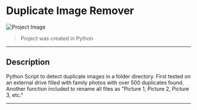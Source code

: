 # Duplicate Image Remover

![Project Image](https://i.stack.imgur.com/Pd1PA.jpg)

> Project was created in Python
---

## Description

Python Script to detect duplicate images in a folder directory. First tested on an external drive filled with family photos with over 500 duplicates found. Another function included to rename all files as "Picture 1, Picture 2, Picture 3, etc."

---
